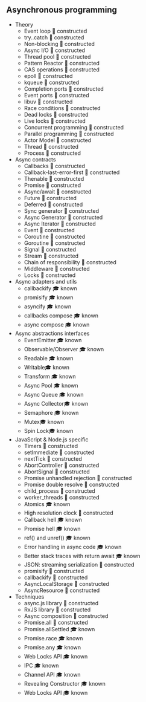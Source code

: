 ﻿## Asynchronous programming

- Theory
  - Event loop 🚀 constructed
  - try..catch 🚀 constructed
  - Non-blocking 🚀 constructed
  - Async I/O 🚀 constructed
  - Thread pool 🚀 constructed
  - Pattern Reactor 🚀 constructed
  - CAS operations 🚀 constructed
  - epoll 🚀 constructed
  - kqueue 🚀 constructed
  - Completion ports 🚀 constructed
  - Event ports 🚀 constructed
  - libuv 🚀 constructed
  - Race conditions 🚀 constructed
  - Dead locks 🚀 constructed
  - Live locks 🚀 constructed
  - Concurrent programming 🚀 constructed
  - Parallel programming 🚀 constructed
  - Actor Model 🚀 constructed
  - Thread 🚀 constructed
  - Process 🚀 constructed
- Async contracts
  - Callbacks 🚀 constructed
  - Callback-last-error-first 🚀 constructed
  - Thenable 🚀 constructed
  - Promise 🚀 constructed
  - Async/await 🚀 constructed
  - Future 🚀 constructed
  - Deferred 🚀 constructed
  - Sync generator 🚀 constructed
  - Async Generator 🚀 constructed
  - Async Iterator 🚀 constructed
  - Event 🚀 constructed 
  - Coroutine 🚀 constructed
  - Goroutine 🚀 constructed
  - Signal 🚀 constructed
  - Stream 🚀 constructed
  - Chain of responsibility 🚀 constructed
  - Middleware 🚀 constructed
  - Locks 🚀 constructed
- Async adapters and utils
  - callbackify 🎓 known
  - promisify 🎓 known
  - asyncify 🎓 known
  - callbacks compose 🎓 known
  - async compose 🎓 known
- Async abstractions interfaces 
  - EventEmitter 🎓 known
  - Observable/Observer 🎓 known
  - Readable 🎓 known
  - Writable🎓 known
  - Transform 🎓 known
  - Async Pool 🎓 known
  - Async Queue 🎓 known 
  - Async Collector🎓 known
  - Semaphore 🎓 known
  - Mutex🎓 known
  - Spin Lock🎓 known
- JavaScript & Node.js specific
  - Timers 🚀 constructed
  - setImmediate 🚀 constructed
  - nextTick 🚀 constructed
  - AbortController 🚀 constructed
  - AbortSignal 🚀 constructed
  - Promise unhandled rejection 🚀 constructed
  - Promise double resolve 🚀 constructed
  - child_process 🚀 constructed
  - worker_threads 🚀 constructed
  - Atomics 🎓 known
  - High resolution clock 🚀 constructed
  - Callback hell 🎓 known
  - Promise hell 🎓 known
  - ref() and unref() 🎓 known
  - Error handling in async code 🎓 known
  - Better stack traces with return await 🎓 known
  - JSON: streaming serialization 🚀 constructed
  - promisify 🚀 constructed
  - callbackify 🚀 constructed
  - AsyncLocalStorage 🚀 constructed
  - AsyncResource 🚀 constructed
- Techniques
  - async.js library 🚀 constructed
  - RxJS library 🚀 constructed
  - Async composition 🚀 constructed
  - Promise.all 🚀 constructed
  - Promise.allSettled 🎓 known
  - Promise.race 🎓 known
  - Promise.any 🎓 known
  - Web Locks API 🎓 known
  - IPC 🎓 known
  - Channel API 🎓 known
  - Revealing Constructor 🎓 known
  - Web Locks API 🎓 known
